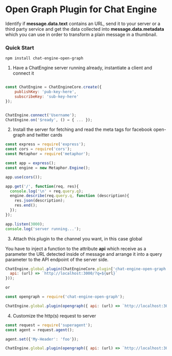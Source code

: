 # Open Graph Plugin for Chat Engine

Identify if **message.data.text** contains an URL, send it to your server or a third party service and get the data 
collected into **message.data.metadata** which you can use in order to transform a plain message in a thumbnail.

### Quick Start

```shell
npm install chat-engine-open-graph
```

1. Have a ChatEngine server running already, instantiate a client and connect it
```js

const ChatEngine = ChatEngineCore.create({
    publishKey: 'pub-key-here',
    subscribeKey: 'sub-key-here'
});


ChatEngine.connect('Username');
ChatEngine.on('$ready', () = { ... });
```

2. Install the server for fetching and read the meta tags for facebook open-graph and twitter cards

```js
const express = require('express');
const cors = require('cors');
const Metaphor = require('metaphor');

const app = express();
const engine = new Metaphor.Engine();

app.use(cors());

app.get('/', function(req, res){
  console.log('\n' + req.query.q);
  engine.describe(req.query.q, function (description){
    res.json(description);
    res.end();
  });
});

app.listen(3000);
console.log('server running...');
```

3. Attach this plugin to the channel you want, in this case global

You have to inject a function to the attribute **api** which receive as a parameter the URL detected inside of message 
and arrange it into a query parameter to the API endpoint of the server side.

```js
ChatEngine.global.plugin(ChatEngineCore.plugin['chat-engine-open-graph']({
  api: (url) => `http://localhost:3000/?q=${url}`
}));

or

const opengraph = require('chat-engine-open-graph');

ChatEngine.global.plugin(opengraph({ api: (url) => `http://localhost:3000/?q=${url}` }));
```

4. Customize the http(s) request to server

```js
const request = require('superagent');
const agent = request.agent();

agent.set({'My-Header': 'foo'});

ChatEngine.global.plugin(opengraph({ api: (url) => `http://localhost:3000/?q=${url}`, agent }));

```


